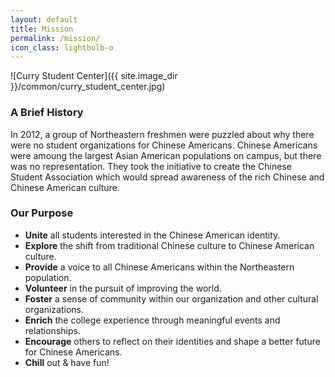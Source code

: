 ```yaml
---
layout: default
title: Mission
permalink: /mission/
icon_class: lightbulb-o
---
```


<span class="image featured">
![Curry Student Center]({{ site.image_dir }}/common/curry_student_center.jpg)
</span>

### A Brief History
In 2012, a group of Northeastern freshmen were puzzled about why there were no student organizations for Chinese Americans. Chinese Americans were amoung the largest Asian American populations on campus, but there was no representation. They took the initiative to create the Chinese Student Association which would spread awareness of the rich Chinese and Chinese American culture.

### Our Purpose
  - **Unite** all students interested in the Chinese American identity.
  - **Explore** the shift from traditional Chinese culture to Chinese American culture.
  - **Provide** a voice to all Chinese Americans within the Northeastern population.
  - **Volunteer** in the pursuit of improving the world.
  - **Foster** a sense of community within our organization and other cultural organizations.
  - **Enrich** the college experience through meaningful events and relationships.
  - **Encourage** others to reflect on their identities and shape a better future for Chinese Americans.
  - **Chill** out & have fun!
